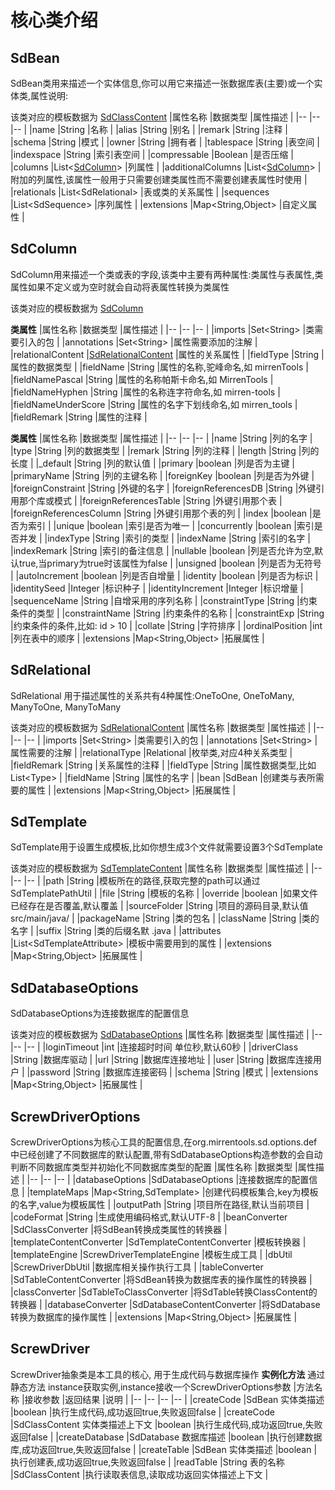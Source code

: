 # 核心类介绍
## SdBean
SdBean类用来描述一个实体信息,你可以用它来描述一张数据库表(主要)或一个实体类,属性说明:

该类对应的模板数据为 [SdClassContent](./template-attr.md#sdclasscontent) 
|属性名称	|数据类型	|属性描述	|
|--	|--	|--	|
|name	|String	|名称	|
|alias	|String	|别名	|
|remark	|String	|注释	|
|schema	|String	|模式	|
|owner	|String	|拥有者	|
|tablespace	|String	|表空间	|
|indexspace	|String	|索引表空间	|
|compressable	|Boolean	|是否压缩	|
|columns	|List&lt;[SdColumn](./template-attr.md#sdcolumn)&gt;	|列属性	|
|additionalColumns	|List&lt;[SdColumn](./template-attr.md#sdcolumn)&gt;	|附加的列属性,该属性一般用于只需要创建类属性而不需要创建表属性时使用	|
|relationals	|List&lt;SdRelational&gt;	|表或类的关系属性	|
|sequences	|List&lt;SdSequence&gt;	|序列属性	|
|extensions	|Map&lt;String,Object&gt;	|自定义属性	|

## SdColumn
SdColumn用来描述一个类或表的字段,该类中主要有两种属性:类属性与表属性,类属性如果不定义或为空时就会自动将表属性转换为类属性

该类对应的模板数据为 [SdColumn](./template-attr.md#sdcolumn) 

**类属性**
|属性名称	|数据类型	|属性描述	|
|--	|--	|--	|
|imports	|Set&lt;String&gt;	|类需要引入的包	|
|annotations	|Set&lt;String&gt;	|属性需要添加的注解	|
|relationalContent	|[SdRelationalContent](./template-attr.md#sdrelationalcontent)	|属性的关系属性	|
|fieldType	|String	|属性的数据类型	|
|fieldName	|String	|属性的名称,驼峰命名,如 mirrenTools	|
|fieldNamePascal	|String	|属性的名称帕斯卡命名,如 MirrenTools	|
|fieldNameHyphen	|String	|属性的名称连字符命名,如 mirren-tools	|
|fieldNameUnderScore	|String	|属性的名字下划线命名,如 mirren_tools	|
|fieldRemark	|String	|属性的注释	|

**类属性**
|属性名称	|数据类型	|属性描述	|
|--	|--	|--	|
|name	|String	|列的名字	|
|type	|String	|列的数据类型	|
|remark	|String	|列的注释	|
|length	|String	|列的长度	|
|_default	|String	|列的默认值	|
|primary	|boolean	|列是否为主键	|
|primaryName	|String	|列的主键名称	|
|foreignKey	|boolean	|列是否为外键	|
|foreignConstraint	|String	|外键的名字	|
|foreignReferencesDB	|String	|外键引用那个库或模式	|
|foreignReferencesTable	|String	|外键引用那个表	|
|foreignReferencesColumn	|String	|外键引用那个表的列	|
|index	|boolean	|是否为索引	|
|unique	|boolean	|索引是否为唯一	|
|concurrently	|boolean	|索引是否并发	|
|indexType	|String	|索引的类型	|
|indexName	|String	|索引的名字	|
|indexRemark	|String	|索引的备注信息	|
|nullable	|boolean	|列是否允许为空,默认true,当primary为true时该属性为false	|
|unsigned	|boolean	|列是否为无符号	|
|autoIncrement	|boolean	|列是否自增量	|
|identity	|boolean	|列是否为标识	|
|identitySeed	|Integer	|标识种子	|
|identityIncrement	|Integer	|标识增量	|
|sequenceName	|String	|自增采用的序列名称	|
|constraintType	|String	|约束条件的类型	|
|constraintName	|String	|约束条件的名称	|
|constraintExp	|String	|约束条件的条件,比如: id &gt; 10	|
|collate	|String	|字符排序	|
|ordinalPosition	|int	|列在表中的顺序	|
|extensions	|Map&lt;String,Object&gt;	|拓展属性	|

## SdRelational
SdRelational 用于描述属性的关系共有4种属性:OneToOne, OneToMany, ManyToOne, ManyToMany

该类对应的模板数据为 [SdRelationalContent](./template-attr.md#sdrelationalcontent) 
|属性名称	|数据类型	|属性描述	|
|--	|--	|--	|
|imports	|Set&lt;String&gt;	|类需要引入的包	|
|annotations	|Set&lt;String&gt;	|属性需要的注解	|
|relationalType	|Relational	|枚举类,对应4种关系类型	|
|fieldRemark	|String	|关系属性的注释	|
|fieldType	|String	|属性数据类型,比如List&lt;Type&gt;	|
|fieldName	|String	|属性的名字	|
|bean	|SdBean	|创建类与表所需要的属性	|
|extensions	|Map&lt;String,Object&gt;	|拓展属性	|

## SdTemplate
SdTemplate用于设置生成模板,比如你想生成3个文件就需要设置3个SdTemplate

该类对应的模板数据为 [SdTemplateContent](./template-attr.md#sdtemplatecontent) 
|属性名称	|数据类型	|属性描述	|
|--	|--	|--	|
|path	|String	|模板所在的路径,获取完整的path可以通过SdTemplatePathUtil	|
|file	|String	|模板的名称	|
|override	|boolean	|如果文件已经存在是否覆盖,默认覆盖	|
|sourceFolder	|String	|项目的源码目录,默认值src/main/java/	|
|packageName	|String	|类的包名	|
|className	|String	|类的名字	|
|suffix	|String	|类的后缀名默 .java	|
|attributes	|List&lt;SdTemplateAttribute&gt;	|模板中需要用到的属性	|
|extensions	|Map&lt;String,Object&gt;	|拓展属性	|
## SdDatabaseOptions
SdDatabaseOptions为连接数据库的配置信息

该类对应的模板数据为 [SdDatabaseOptions](./template-attr.md#sddatabaseoptions) 
|属性名称	|数据类型	|属性描述	|
|--	|--	|--	|
|loginTimeout	|int	|连接超时时间 单位秒,默认60秒	|
|driverClass	|String	|数据库驱动	|
|url	|String	|数据库连接地址	|
|user	|String	|数据库连接用户	|
|password	|String	|数据库连接密码	|
|schema	|String	|模式	|
|extensions	|Map&lt;String,Object&gt;	|拓展属性	|
## ScrewDriverOptions
ScrewDriverOptions为核心工具的配置信息,在org.mirrentools.sd.options.def中已经创建了不同数据库的默认配置,带有SdDatabaseOptions构造参数的会自动判断不同数据库类型并初始化不同数据库类型的配置
|属性名称	|数据类型	|属性描述	|
|--	|--	|--	|
|databaseOptions	|SdDatabaseOptions	|连接数据库的配置信息	|
|templateMaps	|Map&lt;String,SdTemplate&gt;	|创建代码模板集合,key为模板的名字,value为模板属性	|
|outputPath	|String	|项目所在路径,默认当前项目	|
|codeFormat	|String	|生成使用编码格式,默认UTF-8	|
|beanConverter	|SdClassConverter	|将SdBean转换成类属性的转换器	|
|templateContentConverter	|SdTemplateContentConverter	|模板转换器	|
|templateEngine	|ScrewDriverTemplateEngine	|模板生成工具	|
|dbUtil	|ScrewDriverDbUtil	|数据库相关操作执行工具	|
|tableConverter	|SdTableContentConverter	|将SdBean转换为数据库表的操作属性的转换器	|
|classConverter	|SdTableToClassConverter	|将SdTable转换ClassContent的转换器	|
|databaseConverter	|SdDatabaseContentConverter	|将SdDatabase转换为数据库的操作属性	|
|extensions	|Map&lt;String,Object&gt;	|拓展属性	|
## ScrewDriver
ScrewDriver抽象类是本工具的核心, 用于生成代码与数据库操作
**实例化方法**
通过静态方法 instance获取实例,instance接收一个ScrewDriverOptions参数
|方法名称	|接收参数	|返回结果	|说明	|
|--	|--	|--	|--	|
|createCode	|SdBean 实体类描述	|boolean	|执行生成代码,成功返回true,失败返回false	|
|createCode	|SdClassContent 实体类描述上下文	|boolean	|执行生成代码,成功返回true,失败返回false	|
|createDatabase	|SdDatabase 数据库描述	|boolean	|执行创建数据库,成功返回true,失败返回false	|
|createTable	|SdBean 实体类描述	|boolean	|执行创建表,成功返回true,失败返回false	|
|readTable	|String 表的名称	|SdClassContent	|执行读取表信息,读取成功返回实体描述上下文	|

